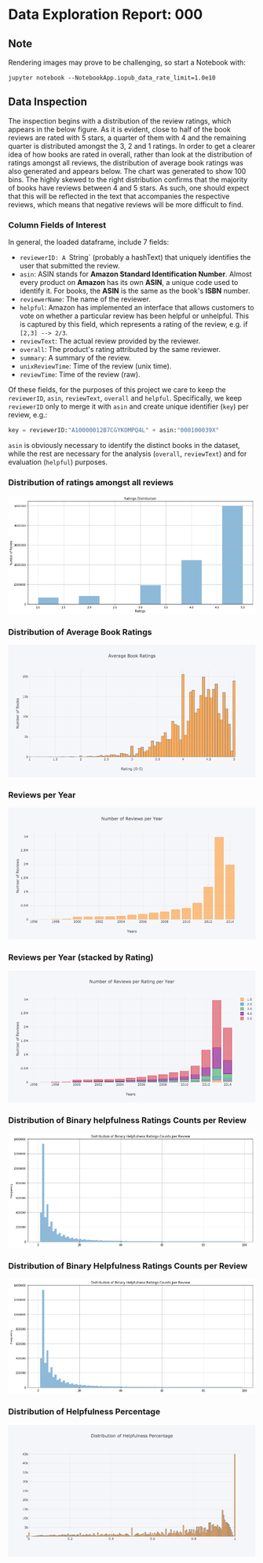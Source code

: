 # Data Exploration Report: 000

## Note
Rendering images may prove to be challenging, so start a Notebook with:
```
jupyter notebook --NotebookApp.iopub_data_rate_limit=1.0e10
```

## Data Inspection
The inspection begins with a distribution of the review ratings, which appears in the below figure. As it is evident, close to half of the book reviews are rated with 5 stars, a quarter of them with 4 and the remaining quarter is distributed amongst the 3, 2 and 1 ratings. In order to get a clearer idea of how books are rated in overall, rather than look at the distribution of ratings amongst all reviews, the distribution of average book ratings was also generated and appears below. The chart was generated to show 100 bins. The highly skewed to the right distribution confirms that the majority of books have reviews between 4 and 5 stars. As such, one should expect that this will be reflected in the text that accompanies the respective reviews, which means that negative reviews will be more difficult to find.

### Column Fields of Interest
In general, the loaded dataframe, include 7 fields:
* `reviewerID: A `String` (probably a hashText) that uniquely identifies the user that submitted the review.     
* `asin`: ASIN stands for **Amazon Standard Identification Number**. Almost every product on **Amazon** has its own **ASIN**, a unique code used to identify it. For books, the **ASIN** is the same as the book's **ISBN** number.       
* `reviewerName`: The name of the reviewer.       
* `helpful`: Amazon has implemented an interface that allows customers to vote on whether a particular review
has been helpful or unhelpful. This is captured by this field, which represents a rating of the review, e.g. if `[2,3] --> 2/3`. 
* `reviewText`: The actual review provided by the reviewer.         
* `overall`: The product's rating attributed by the same reviewer.            
* `summary`: A summary of the review.        
* `unixReviewTime`:  Time of the review (unix time).
* `reviewTime`: Time of the review (raw).

Of these fields, for the purposes of this project we care to keep the `reviewerID`, `asin`, `reviewText`, `overall` and `helpful`. Specifically, we keep `reviewerID` only to merge it with `asin` and create unique identifier (`key`) per review, e.g.:

```python
key = reviewerID:"A10000012B7CGYKOMPQ4L" + asin:"000100039X"
```

`asin` is obviously necessary to identify the distinct books in the dataset, while the rest are necessary for the analysis (`overall`, `reviewText`) and for evaluation (`helpful`) purposes.


### Distribution of ratings amongst all reviews
![](images/data_inspection/ratings_distribution.png)

### Distribution of Average Book Ratings
![](images/data_inspection/average_book_ratings.png)

### Reviews per Year
![](images/data_inspection/number_of_reviews_per_year.png)

### Reviews per Year (stacked by Rating)
![](images/data_inspection/number_of_reviews_per_year_stacked_by_rating.png)

### Distribution of Binary helpfulness Ratings Counts per Review
![](images/data_inspection/distribution_of_binary_helpfulness_ratings_counts_per_review.png)

### Distribution of Binary Helpfulness Ratings Counts per Review
![](images/data_inspection/distribution_of_binary_helpfulness_ratings_counts_per_review.png)

### Distribution of Helpfulness Percentage
![](images/data_inspection/distribution_of_helpfulness_percentage.png)



